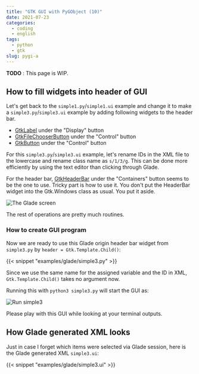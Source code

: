 ```yaml
---
title: "GTK GUI with PyGObject (10)"
date: 2021-07-23
categories:
  - coding
  - english
tags:
  - python
  - gtk
slug: pygi-a
---
```


<!-- XML example: hitori package -->

__TODO__ : This page is WIP.

## How to fill widgets into header of GUI

Let's get back to the `simple1.py`/`simple1.ui` example and change it to make a
`simple3.py`/`simple3.ui` example by adding following widgets to the header bar.
* [GtkLabel](https://lazka.github.io/pgi-docs/Gtk-3.0/classes/Label.html) under the "Display" button
* [GtkFileChooserButton](https://lazka.github.io/pgi-docs/Gtk-3.0/classes/FileChooserButton.html) under the "Control" button
* [GtkButton](https://lazka.github.io/pgi-docs/Gtk-3.0/classes/Button.html) under the "Control" button

For this `simple3.py`/`simple3.ui` example, let's rename IDs in the XML file to
the lowercase and rename class name as `s/1/3/g`.  This can be done more efficiently
by using the text editor than clicking through Glade.

For the header bar,
[GtkHeaderBar](https://lazka.github.io/pgi-docs/Gtk-3.0/classes/HeaderBar.html)
under the "Containers" button seems to be the one to use.  Tricky part is how
to use it.  You don't put the HeaderBar widget into the Gtk.Windows class as
usual.  You put it aside.

![The Glade screen](/img/simple3-glade.png)

The rest of operations are pretty much routines.

### How to create GUI program

Now we are ready to use this Glade origin header bar widget from `simple3.py`
by `header = Gtk.Template.Child()`:

{{< snippet "examples/glade/simple3.py" >}}

Since we use the same name for the assigned variable and the ID in XML,
`Gtk.Template.Child()` takes no argument now.

Running this with `python3 simple3.py` will start the GUI as:

![Run simple3](/img/simple3-py.png)

Please play with this GUI while looking at your terminal outputs.

## How Glade generated XML looks

Just in case I forget which items were selected via Glade session, here is the
Glade generated XML `simple3.ui`:

{{< snippet "examples/glade/simple3.ui" >}}


<!-- vim: set sw=2 sts=2 ai si et tw=79 ft=markdown: -->

